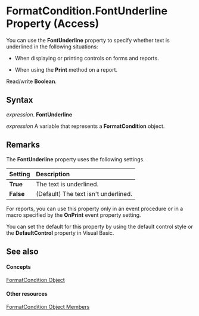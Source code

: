 
# FormatCondition.FontUnderline Property (Access)

You can use the  **FontUnderline** property to specify whether text is underlined in the following situations:


- When displaying or printing controls on forms and reports.
    
- When using the  **Print** method on a report.
    

 Read/write **Boolean**.


## Syntax

 _expression_. **FontUnderline**

 _expression_ A variable that represents a **FormatCondition** object.


## Remarks

The  **FontUnderline** property uses the following settings.



|**Setting**|**Description**|
|:-----|:-----|
|**True**|The text is underlined.|
|**False**|(Default) The text isn't underlined.|
For reports, you can use this property only in an event procedure or in a macro specified by the  **OnPrint** event property setting.

You can set the default for this property by using the default control style or the  **DefaultControl** property in Visual Basic.


## See also


#### Concepts


[FormatCondition Object](a31deaae-b32d-c45b-b3b2-113a9e62cc7a.md)
#### Other resources


[FormatCondition Object Members](98a01bf0-3d5c-5ea4-9291-97ddd24fd7a1.md)
